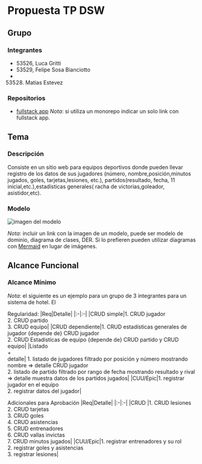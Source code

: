 # Propuesta TP DSW

## Grupo
### Integrantes
* 53526, Luca Gritti
* 53529, Felipe Sosa Bianciotto
* 53528. Matias Estevez

### Repositorios
* [fullstack app](https://github.com/felisosa/TP-Back-Estevez-Sosa-Gritti.git)
*Nota*: si utiliza un monorepo indicar un solo link con fullstack app.

## Tema
### Descripción
Consiste en un sitio web para equipos deportivos donde pueden llevar registro de los datos de sus jugadores (número, nombre,posición,minutos jugados, goles, tarjetas,lesiones, etc.), partidos(resultado, fecha, 11 inicial,etc.),estadísticas generales( racha de victorias,goleador, asistidor,etc).

### Modelo
![imagen del modelo]()

*Nota*: incluir un link con la imagen de un modelo, puede ser modelo de dominio, diagrama de clases, DER. Si lo prefieren pueden utilizar diagramas con [Mermaid](https://mermaid.js.org) en lugar de imágenes.

## Alcance Funcional 

### Alcance Mínimo

*Nota*: el siguiente es un ejemplo para un grupo de 3 integrantes para un sistema de hotel. El 

Regularidad:
|Req|Detalle|
|:-|:-|
|CRUD simple|1. CRUD jugador<br>2. CRUD partido<br>3. CRUD equipo|
|CRUD dependiente|1. CRUD estadísticas generales de jugador {depende de} CRUD jugador<br>2. CRUD Estadisticas de equipo {depende de} CRUD partido y CRUD equipo|
|Listado<br>+<br>detalle| 1. listado de jugadores filtrado por posición y número mostrando nombre => detalle CRUD jugador<br> 2. listado de partido filtrado por rango de fecha mostrando resultado y rival => detalle muestra datos de los partidos jugados|
|CUU/Epic|1. registrar jugador en el equipo<br>2. registrar datos del jugador|


Adicionales para Aprobación
|Req|Detalle|
|:-|:-|
|CRUD |1. CRUD lesiones<br>2. CRUD tarjetas<br>3. CRUD goles<br>4. CRUD asistencias<br>5. CRUD entrenadores<br>6. CRUD vallas invictas<br>7. CRUD minutos jugados|
|CUU/Epic|1. registrar entrenadores y su rol<br>2. registrar goles y asistencias<br>3. registrar lesiones|



